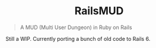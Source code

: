 <h1 align="center">RailsMUD</h1>

> A MUD (Multi User Dungeon) in Ruby on Rails

Still a WIP. Currently porting a bunch of old code to Rails 6.
